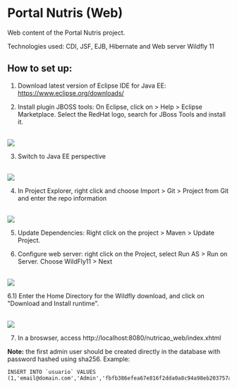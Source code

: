 # Portal Nutris (Web)

Web content of the Portal Nutris project.

Technologies used: CDI, JSF, EJB, Hibernate and Web server Wildfly 11

## How to set up:

1) Download latest version of Eclipse IDE for Java EE: https://www.eclipse.org/downloads/

2) Install plugin JBOSS tools:
On Eclipse, click on > Help > Eclipse Marketplace. Select the RedHat logo, search for JBoss Tools and install it.

<br>
<img src='https://1.bp.blogspot.com/-sUiJqolN5Rs/WqcovbiOgcI/AAAAAAAADII/2HZBLGhjnmk6pM2_GHvAleJ5lp_i0uf-wCLcBGAs/s320/jboss.png'/>
</br>

3) Switch to Java EE perspective

<br>
<img src='https://1.bp.blogspot.com/-9Xq2OyiRCLI/WqdkGV-bPVI/AAAAAAAADKE/cJ4XWCIFszUixf4oZEjueV3dZwieoWhVgCLcBGAs/s1600/jee.jpg'/>
</br>

4) In Project Explorer, right click and choose Import > Git > Project from Git and enter the repo information

<br>
<img src='https://1.bp.blogspot.com/-2gShJl41r3M/Wqcr_N6uQYI/AAAAAAAADIg/0FD5V-ibI3Ykb0o_NShAgWC_gBBmP51DwCLcBGAs/s1600/git.png'/>
</br>

5) Update Dependencies: Right click on the project > Maven > Update Project.

6) Configure web server: right click on the Project, select Run AS > Run on Server. Choose WildFly11 > Next

<br>
<img src='https://3.bp.blogspot.com/-IEa2mJ4U-N0/Wqcu1C6r0eI/AAAAAAAADI4/ZMdXzIrkPos5x-sKy1U8Ba9BFi7BA97GACLcBGAs/s1600/Screen%2BShot%2B2018-03-12%2Bat%2B22.51.27.png'/>
</br>

6.1) Enter the Home Directory for the Wildfly download, and click on "Download and Install runtime".

<br>
<img src='https://2.bp.blogspot.com/-np81tFjRKus/WqcxJ_UAsUI/AAAAAAAADJE/ndAgcGf4CTgq_fDXG5Bb1pFMCaXc0w9WQCLcBGAs/s1600/Screen%2BShot%2B2018-03-12%2Bat%2B23.01.32.png'/>
</br>

7) In a broswser, access http://localhost:8080/nutricao_web/index.xhtml

**Note:** the first admin user should be created directly in the database with password hashed using sha256. Example:
```
INSERT INTO `usuario` VALUES
(1,'email@domain.com','Admin','fbfb386efea67e816f2dda0a8c94a98eb203757aebb3f55f183755a192d44467',1,NULL)
```
